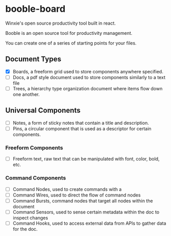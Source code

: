# booble-board
Winxie's open source productivity tool built in react.

Booble is an open source tool for productivity management.

You can create one of a series of starting points for your files.

## Document Types
- [x] Boards, a freeform grid used to store components anywhere specified.
- [ ] Docs, a pdf style document used to store components similarly to a text file
- [ ] Trees, a hierarchy type organization document where items flow down one another.

## Universal Components
- [ ] Notes, a form of sticky notes that contain a title and description.
- [ ] Pins, a circular component that is used as a descriptor for certain components.

### Freeform Components
- [ ] Freeform text, raw text that can be manipulated with font, color, bold, etc.

### Command Components
- [ ] Command Nodes, used to create commands with a 
- [ ] Command Wires, used to direct the flow of command nodes
- [ ] Command Bursts, command nodes that target all nodes within the document
- [ ] Command Sensors, used to sense certain metadata within the doc to inspect changes
- [ ] Command Hooks, used to access external data from APIs to gather data for the doc.

